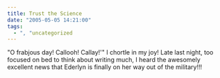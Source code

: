 ```yaml
---
title: Trust the Science
date: "2005-05-05 14:21:00"
tags:
  - ", "uncategorized
---
```

<p> "O frabjous day! Callooh! Callay!'" I chortle in my joy!
Late last night, too focused on bed to think about writing much,
I heard the awesomely excellent news that Ederlyn is finally on her
way out of the military!!!</p>

